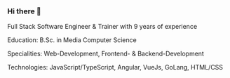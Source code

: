 ### Hi there 👋

Full Stack Software Engineer & Trainer with 9 years of experience

Education: B.Sc. in Media Computer Science

Specialities: Web-Development, Frontend- & Backend-Development

Technologies: JavaScript/TypeScript, Angular, VueJs, GoLang, HTML/CSS

<!--
**gregor-doroschenko/gregor-doroschenko** is a ✨ _special_ ✨ repository because its `README.md` (this file) appears on your GitHub profile.

Here are some ideas to get you started:

- 🔭 I’m currently working on ...
- 🌱 I’m currently learning ...
- 👯 I’m looking to collaborate on ...
- 🤔 I’m looking for help with ...
- 💬 Ask me about ...
- 📫 How to reach me: ...
- 😄 Pronouns: ...
- ⚡ Fun fact: ...
-->
